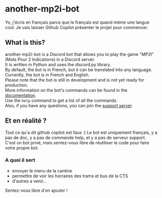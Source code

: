 # another-mp2i-bot

Yo, j'écris en français parce que le français est quand même une langue cool.
Je vais laisser Github Copilot présenter le projet pour commencer.

## What is this?

another-mp2i-bot is a Discord bot that allows you to play the game "MP2I" (Mots Pour 2 Indications) in a Discord server.  
It is written in Python and uses the discord.py library.  
By default, the bot is in French, but it can be translated into any language.  
Currently, the bot is in French and English.  
Please note that the bot is still in development and is not yet ready for production.  
More information on the bot's commands can be found in the [documentation](url).  
Use the `help` command to get a list of all the commands.  
Also, if you have any questions, you can join the [support server](url).  

## Et en réalité ?

Tout ce qu'a dit github copilot est faux :)
Le bot est uniquement français, y a pas de doc, y a pas de commande help, et y a pas de serveur support.
C'est un bot privé, mais sentez-vous libre de réutiliser le code pour faire votre propre bot.

### A quoi il sert

- envoyer le menu de la cantine
- permettre de voir les horraires des trams et bus de la CTS
- d'autres a venir...

Sentez-vous libre d'en ajouter !
